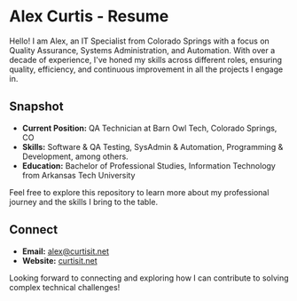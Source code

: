 # Alex Curtis - Resume

Hello! I am Alex, an IT Specialist from Colorado Springs with a focus on Quality Assurance, Systems Administration, and Automation. With over a decade of experience, I've honed my skills across different roles, ensuring quality, efficiency, and continuous improvement in all the projects I engage in.

## Snapshot

- **Current Position:** QA Technician at Barn Owl Tech, Colorado Springs, CO
- **Skills:** Software & QA Testing, SysAdmin & Automation, Programming & Development, among others.
- **Education:** Bachelor of Professional Studies, Information Technology from Arkansas Tech University

Feel free to explore this repository to learn more about my professional journey and the skills I bring to the table.

## Connect

- **Email:** [alex@curtisit.net](mailto:alex@curtisit.net)
- **Website:** [curtisit.net](https://curtisit.net)

Looking forward to connecting and exploring how I can contribute to solving complex technical challenges!
